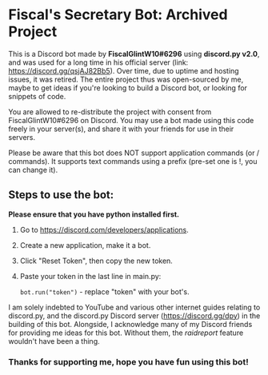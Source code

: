 <h1>Fiscal's Secretary Bot: Archived Project</h1>

This is a Discord bot made by **FiscalGlintW10#6296** using **discord.py v2.0**, and was used for a long time in his official server (link: https://discord.gg/qsjAJ82Bb5). Over time, due to uptime and hosting issues, it was retired. The entire project thus was open-sourced by me, maybe to get ideas if you're looking to build a Discord bot, or looking for snippets of code.


You are allowed to re-distribute the project with consent from FiscalGlintW10#6296 on Discord. You may use a bot made using this code freely in your server(s), and share it with your friends for use in their servers.


Please be aware that this bot does NOT support application commands (or / commands). It supports text commands using a prefix (pre-set one is !, you can change it). 


<h2>Steps to use the bot:</h2>

**Please ensure that you have python installed first.**

1. Go to https://discord.com/developers/applications.
2. Create a new application, make it a bot.
3. Click "Reset Token", then copy the new token.
4. Paste your token in the last line in main.py:

   `bot.run("token")` - replace "token" with your bot's.


I am solely indebted to YouTube and various other internet guides relating to discord.py, and the discord.py Discord server (https://discord.gg/dpy) in the building of this bot. Alongside, I acknowledge many of my Discord friends for providing me ideas for this bot. Without them, the *raidreport* feature wouldn't have been a thing.



<h3>Thanks for supporting me, hope you have fun using this bot!</h3>